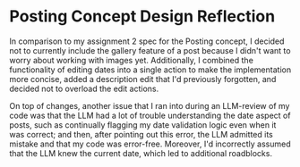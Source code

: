 # Posting Concept Design Reflection

In comparison to my assignment 2 spec for the Posting concept, I decided not to currently include the gallery feature of a post because I didn't want to worry about working with images yet. Additionally, I combined the functionality of editing dates into a single action to make the implementation more concise, added a description edit that I'd previously forgotten, and decided not to overload the edit actions.

On top of changes, another issue that I ran into during an LLM-review of my code was that the LLM had a lot of trouble understanding the date aspect of posts, such as continually flagging my date validation logic even when it was correct; and then, after pointing out this error, the LLM admitted its mistake and that my code was error-free. Moreover, I'd incorrectly assumed that the LLM knew the current date, which led to additional roadblocks.
